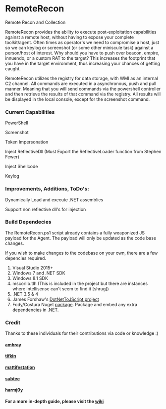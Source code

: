 # RemoteRecon
Remote Recon and Collection

RemoteRecon provides the ability to execute post-exploitation capabilities against a remote host, without having to expose your complete toolkit/agent. Often times as operator's we need to compromise a host, just so we can keylog or screenshot (or some other miniscule task) against a person/host of interest. Why should you have to push over beacon, empire, innuendo, or a custom RAT to the target? This increases the footprint that you have in the target environment, thus increasing your chances of getting caught. 

RemoteRecon utilizes the registry for data storage, with WMI as an internal C2 channel. All commands are executed in a asynchronous, push and pull manner. Meaning that you will send commands via the powershell controller and then retrieve the results of that command via the registry. All results will be displayed in the local console, except for the screenshot command. 

### Current Capabilities
PowerShell

Screenshot

Token Impersonation

Inject ReflectiveDll (Must Export the ReflectiveLoader function from Stephen Fewer)  

Inject Shellcode

Keylog

### Improvements, Additions, ToDo's:

Dynamically Load and execute .NET assemblies

Support non reflective dll's for injection


### Build Dependecies

The RemoteRecon.ps1 script already contains a fully weaponized JS payload for the Agent. The payload will only be updated as the code base changes. 

If you wish to make changes to the codebase on your own, there are a few depencies required.

1. Visual Studio 2015+
2. Windows 7 and .NET SDK
3. Windows 8.1 SDK
4. mscorlib.tlh (This is included in the project but there are instances where intellisense can't seem to find it [shrug])
5. .NET 3.5 & 4
6. James Forshaw's [DotNetToJScript project](https://github.com/tyranid/DotNetToJScript)
7. Fody/Costura Nuget [package](https://github.com/Fody/Costura). Package and embed any extra dependencies in .NET. 


### Credit

Thanks to these individuals for their contributions via code or knowledge :)

#### [ambray](https://github.com/ambray)
#### [tifkin](https://twitter.com/tifkin_)
#### [mattifestation](https://twitter.com/mattifestation)
#### [subtee](https://twitter.com/subTee)
#### [harmj0y](https://twitter.com/harmj0y)


#### For a more in-depth guide, please visit the [wiki](https://github.com/xorrior/RemoteRecon/wiki)
